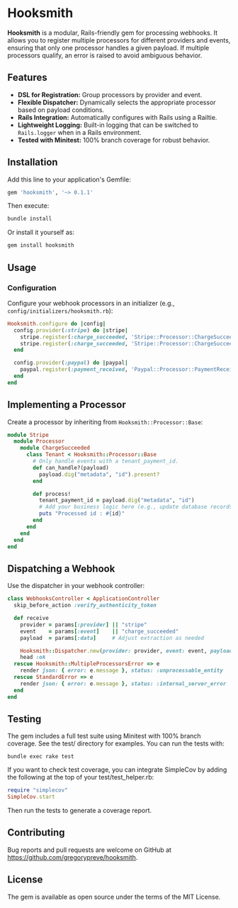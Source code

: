 # Hooksmith

**Hooksmith** is a modular, Rails-friendly gem for processing webhooks. It allows you to register multiple processors for different providers and events, ensuring that only one processor handles a given payload. If multiple processors qualify, an error is raised to avoid ambiguous behavior.

## Features

- **DSL for Registration:** Group processors by provider and event.
- **Flexible Dispatcher:** Dynamically selects the appropriate processor based on payload conditions.
- **Rails Integration:** Automatically configures with Rails using a Railtie.
- **Lightweight Logging:** Built-in logging that can be switched to `Rails.logger` when in a Rails environment.
- **Tested with Minitest:** 100% branch coverage for robust behavior.

## Installation

Add this line to your application's Gemfile:

```ruby
gem 'hooksmith', '~> 0.1.1'
```

Then execute:
```bash
bundle install
```

Or install it yourself as:

```bash
gem install hooksmith
```

## Usage

### Configuration

Configure your webhook processors in an initializer (e.g., `config/initializers/hooksmith.rb`):

```ruby
Hooksmith.configure do |config|
  config.provider(:stripe) do |stripe|
    stripe.register(:charge_succeeded, 'Stripe::Processor::ChargeSucceeded::First')
    stripe.register(:charge_succeeded, 'Stripe::Processor::ChargeSucceeded::Second')
  end

  config.provider(:paypal) do |paypal|
    paypal.register(:payment_received, 'Paypal::Processor::PaymentReceived')
  end
end
```

## Implementing a Processor
Create a processor by inheriting from `Hooksmith::Processor::Base`:

```ruby
module Stripe
  module Processor
    module ChargeSucceeded
      class Tenant < Hooksmith::Processor::Base
        # Only handle events with a tenant_payment_id.
        def can_handle?(payload)
          payload.dig("metadata", "id").present?
        end

        def process!
          tenant_payment_id = payload.dig("metadata", "id")
          # Add your business logic here (e.g., update database records).
          puts "Processed id : #{id}"
        end
      end
    end
  end
end
```

## Dispatching a Webhook

Use the dispatcher in your webhook controller:

```ruby
class WebhooksController < ApplicationController
  skip_before_action :verify_authenticity_token

  def receive
    provider = params[:provider] || "stripe"
    event    = params[:event]    || "charge_succeeded"
    payload  = params[:data]     # Adjust extraction as needed

    Hooksmith::Dispatcher.new(provider: provider, event: event, payload: payload).run!
    head :ok
  rescue Hooksmith::MultipleProcessorsError => e
    render json: { error: e.message }, status: :unprocessable_entity
  rescue StandardError => e
    render json: { error: e.message }, status: :internal_server_error
  end
end
```

## Testing
The gem includes a full test suite using Minitest with 100% branch coverage. See the test/ directory for examples. You can run the tests with:

```
bundle exec rake test
```

If you want to check test coverage, you can integrate SimpleCov by adding the following at the top of your test/test_helper.rb:

```ruby
require "simplecov"
SimpleCov.start
```

Then run the tests to generate a coverage report.

## Contributing
Bug reports and pull requests are welcome on GitHub at https://github.com/gregorypreve/hooksmith.


## License
The gem is available as open source under the terms of the MIT License.
